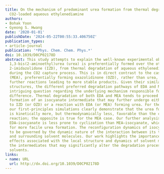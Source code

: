 ```yaml
---
title: On the mechanism of predominant urea formation from thermal degradation of
  CO2-loaded aqueous ethylenediamine
authors:
- Bohak Yoon
- Gyeong S. Hwang
date: '2020-01-01'
publishDate: '2024-05-22T00:55:33.406750Z'
publication_types:
- article-journal
publication: '*Phys. Chem. Chem. Phys.*'
doi: 10.1039/D0CP02178D
abstract: This study attempts to explain the well-known experimental observation that
  1,3-bis(2-aminoethyl)urea (urea) is preferentially formed over the other major product,
  2-imidazolidone (IZD), from thermal degradation of aqueous ethylenediamine (EDA)
  during the CO2 capture process. This is in direct contrast to the case of monoethanolamine
  (MEA), preferentially forming oxazolidinone (OZD), rather than urea, which undergoes
  further reactions leading to more stable products. Given their similar molecular
  structures, the different preferred degradation pathways of EDA and MEA impose an
  intriguing question regarding the underlying mechanism responsible for the distinct
  difference. Thermal degradation of both EDA and MEA tends to proceed mainly via
  formation of an isocyanate intermediate that may further undergo either cyclization
  to IZD (or OZD) or a reaction with EDA (or MEA) forming urea. For the EDA case,
  our first-principles simulations clearly demonstrate that the urea formation reaction
  is kinetically more, but thermodynamically less, favorable than the cyclization
  reaction; the opposite is true for the MEA case. Our further analysis shows that
  EDA–isocyanate is less prone to cyclization than MEA–isocyanate, which in turn allows
  for more facile urea formation. The reconfiguration dynamics of isocyanate is found
  to be governed by the dynamic nature of the interaction between its terminal group
  and surrounding solvent molecules. Our work highlights the importance of kinetic
  effects associated with the local structure and dynamics of solvent molecules around
  the intermediates that may significantly alter the degradation process of amine
  solvents.
links:
- name: URL
  url: http://dx.doi.org/10.1039/D0CP02178D
---
```

